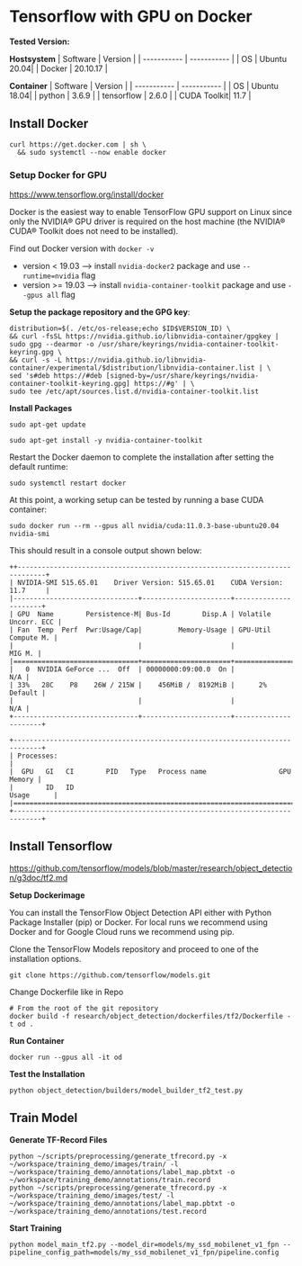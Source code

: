
# Tensorflow with GPU on Docker

**Tested Version:**

**Hostsystem**
| Software    | Version     |
| ----------- | ----------- |
| OS          | Ubuntu 20.04|
| Docker      | 20.10.17    |


**Container**
| Software    | Version     |
| ----------- | ----------- |
| OS          | Ubuntu 18.04|
| python      | 3.6.9       |
| tensorflow  | 2.6.0       |
| CUDA Toolkit| 11.7        |


## Install Docker

```
curl https://get.docker.com | sh \
  && sudo systemctl --now enable docker
```

### Setup Docker for GPU
https://www.tensorflow.org/install/docker

Docker is the easiest way to enable TensorFlow GPU support on Linux since only the NVIDIA® GPU driver is required on the host machine (the NVIDIA® CUDA® Toolkit does not need to be installed).

Find out Docker version with `docker -v`
- version < 19.03 --> install `nvidia-docker2` package and use `--runtime=nvidia` flag
- version \>= 19.03 --> install `nvidia-container-toolkit` package and use `--gpus all` flag

**Setup the package repository and the GPG key**:
```
distribution=$(. /etc/os-release;echo $ID$VERSION_ID) \
&& curl -fsSL https://nvidia.github.io/libnvidia-container/gpgkey | sudo gpg --dearmor -o /usr/share/keyrings/nvidia-container-toolkit-keyring.gpg \
&& curl -s -L https://nvidia.github.io/libnvidia-container/experimental/$distribution/libnvidia-container.list | \
sed 's#deb https://#deb [signed-by=/usr/share/keyrings/nvidia-container-toolkit-keyring.gpg] https://#g' | \
sudo tee /etc/apt/sources.list.d/nvidia-container-toolkit.list
```
**Install Packages**
```
sudo apt-get update
```
```
sudo apt-get install -y nvidia-container-toolkit
```
Restart the Docker daemon to complete the installation after setting the default runtime:
```
sudo systemctl restart docker
```
At this point, a working setup can be tested by running a base CUDA container:
```
sudo docker run --rm --gpus all nvidia/cuda:11.0.3-base-ubuntu20.04 nvidia-smi
```
This should result in a console output shown below:
```
++-----------------------------------------------------------------------------+
| NVIDIA-SMI 515.65.01    Driver Version: 515.65.01    CUDA Version: 11.7     |
|-------------------------------+----------------------+----------------------+
| GPU  Name        Persistence-M| Bus-Id        Disp.A | Volatile Uncorr. ECC |
| Fan  Temp  Perf  Pwr:Usage/Cap|         Memory-Usage | GPU-Util  Compute M. |
|                               |                      |               MIG M. |
|===============================+======================+======================|
|   0  NVIDIA GeForce ...  Off  | 00000000:09:00.0  On |                  N/A |
| 33%   28C    P8    26W / 215W |    456MiB /  8192MiB |      2%      Default |
|                               |                      |                  N/A |
+-------------------------------+----------------------+----------------------+
                                                                               
+-----------------------------------------------------------------------------+
| Processes:                                                                  |
|  GPU   GI   CI        PID   Type   Process name                  GPU Memory |
|        ID   ID                                                   Usage      |
|=============================================================================|
+-----------------------------------------------------------------------------+
```

## Install Tensorflow
https://github.com/tensorflow/models/blob/master/research/object_detection/g3doc/tf2.md

**Setup Dockerimage**

You can install the TensorFlow Object Detection API either with Python Package Installer (pip) or Docker. For local runs we recommend using Docker and for Google Cloud runs we recommend using pip.

Clone the TensorFlow Models repository and proceed to one of the installation options.
```
git clone https://github.com/tensorflow/models.git
```
Change Dockerfile like in Repo
```
# From the root of the git repository
docker build -f research/object_detection/dockerfiles/tf2/Dockerfile -t od .
```

**Run Container**
```
docker run --gpus all -it od
```

**Test the Installation**
```
python object_detection/builders/model_builder_tf2_test.py
```
## Train Model

**Generate TF-Record Files**
```
python ~/scripts/preprocessing/generate_tfrecord.py -x ~/workspace/training_demo/images/train/ -l ~/workspace/training_demo/annotations/label_map.pbtxt -o ~/workspace/training_demo/annotations/train.record
python ~/scripts/preprocessing/generate_tfrecord.py -x ~/workspace/training_demo/images/test/ -l ~/workspace/training_demo/annotations/label_map.pbtxt -o ~/workspace/training_demo/annotations/test.record
```

**Start Training**
```
python model_main_tf2.py --model_dir=models/my_ssd_mobilenet_v1_fpn --pipeline_config_path=models/my_ssd_mobilenet_v1_fpn/pipeline.config
```
